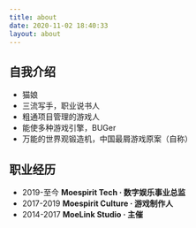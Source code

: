 ```yaml
---
title: about
date: 2020-11-02 18:40:33
layout: about
---
```


## 自我介绍

- 猫娘
- 三流写手，职业说书人
- 粗通项目管理的游戏人
- 能使多种游戏引擎，BUGer
- 万能的世界观锻造机，中国最屑游戏原案（自称）

## 职业经历

- 2019-至今 **Moespirit Tech · 数字娱乐事业总监**
- 2017-2019 **Moespirit Culture · 游戏制作人**
- 2014-2017 **MoeLink Studio · 主催**